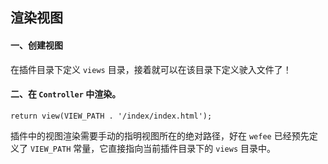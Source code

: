 ## 渲染视图

#### 一、创建视图

在插件目录下定义 `views` 目录，接着就可以在该目录下定义驶入文件了！

#### 二、在 `Controller` 中渲染。

```
return view(VIEW_PATH . '/index/index.html');
```

插件中的视图渲染需要手动的指明视图所在的绝对路径，好在 `wefee` 已经预先定义了 `VIEW_PATH` 常量，它直接指向当前插件目录下的 `views` 目录中。